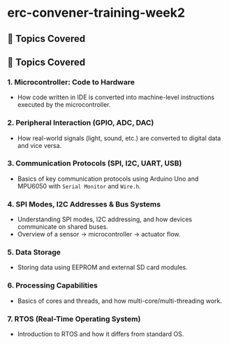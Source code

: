 # erc-convener-training-week2

## 🧠 Topics Covered

## 📘 Topics Covered

### 1. Microcontroller: Code to Hardware
- How code written in IDE is converted into machine-level instructions executed by the microcontroller.

### 2. Peripheral Interaction (GPIO, ADC, DAC)
- How real-world signals (light, sound, etc.) are converted to digital data and vice versa.

### 3. Communication Protocols (SPI, I2C, UART, USB)
- Basics of key communication protocols using Arduino Uno and MPU6050 with `Serial Monitor` and `Wire.h`.

### 4. SPI Modes, I2C Addresses & Bus Systems
- Understanding SPI modes, I2C addressing, and how devices communicate on shared buses.
- Overview of a sensor → microcontroller → actuator flow.

### 5. Data Storage
- Storing data using EEPROM and external SD card modules.

### 6. Processing Capabilities
- Basics of cores and threads, and how multi-core/multi-threading work.

### 7. RTOS (Real-Time Operating System)
- Introduction to RTOS and how it differs from standard OS.


